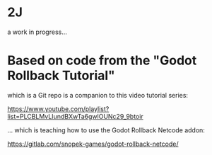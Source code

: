 2J
==
a work in progress...


Based on code from the "Godot Rollback Tutorial"
================================================

which is a Git repo is a companion to this video tutorial series:

https://www.youtube.com/playlist?list=PLCBLMvLIundBXwTa6gwlOUNc29_9btoir

... which is teaching how to use the Godot Rollback Netcode addon:

https://gitlab.com/snopek-games/godot-rollback-netcode/

